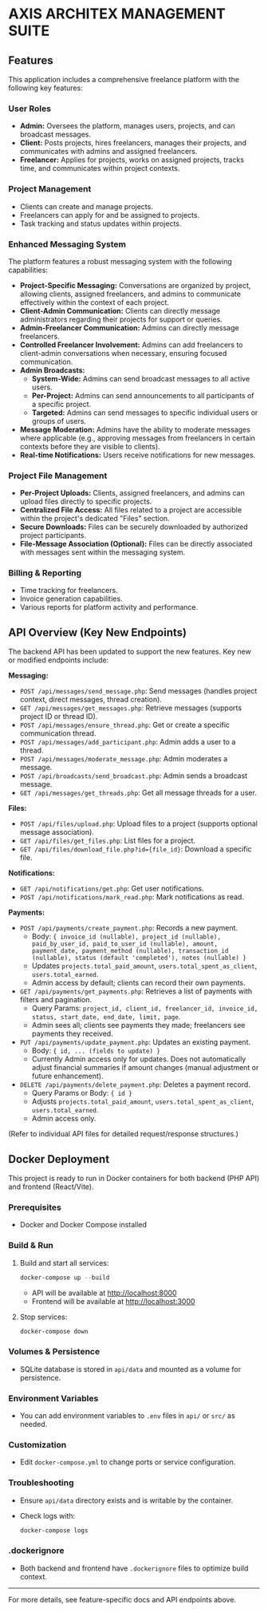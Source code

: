 # AXIS ARCHITEX MANAGEMENT SUITE

## Features

This application includes a comprehensive freelance platform with the following key features:

### User Roles

- **Admin:** Oversees the platform, manages users, projects, and can broadcast messages.
- **Client:** Posts projects, hires freelancers, manages their projects, and communicates with admins and assigned freelancers.
- **Freelancer:** Applies for projects, works on assigned projects, tracks time, and communicates within project contexts.

### Project Management

- Clients can create and manage projects.
- Freelancers can apply for and be assigned to projects.
- Task tracking and status updates within projects.

### Enhanced Messaging System

The platform features a robust messaging system with the following capabilities:

- **Project-Specific Messaging:** Conversations are organized by project, allowing clients, assigned freelancers, and admins to communicate effectively within the context of each project.
- **Client-Admin Communication:** Clients can directly message administrators regarding their projects for support or queries.
- **Admin-Freelancer Communication:** Admins can directly message freelancers.
- **Controlled Freelancer Involvement:** Admins can add freelancers to client-admin conversations when necessary, ensuring focused communication.
- **Admin Broadcasts:**
  - **System-Wide:** Admins can send broadcast messages to all active users.
  - **Per-Project:** Admins can send announcements to all participants of a specific project.
  - **Targeted:** Admins can send messages to specific individual users or groups of users.
- **Message Moderation:** Admins have the ability to moderate messages where applicable (e.g., approving messages from freelancers in certain contexts before they are visible to clients).
- **Real-time Notifications:** Users receive notifications for new messages.

### Project File Management

- **Per-Project Uploads:** Clients, assigned freelancers, and admins can upload files directly to specific projects.
- **Centralized File Access:** All files related to a project are accessible within the project's dedicated "Files" section.
- **Secure Downloads:** Files can be securely downloaded by authorized project participants.
- **File-Message Association (Optional):** Files can be directly associated with messages sent within the messaging system.

### Billing & Reporting

- Time tracking for freelancers.
- Invoice generation capabilities.
- Various reports for platform activity and performance.

## API Overview (Key New Endpoints)

The backend API has been updated to support the new features. Key new or modified endpoints include:

**Messaging:**

- `POST /api/messages/send_message.php`: Send messages (handles project context, direct messages, thread creation).
- `GET /api/messages/get_messages.php`: Retrieve messages (supports project ID or thread ID).
- `POST /api/messages/ensure_thread.php`: Get or create a specific communication thread.
- `POST /api/messages/add_participant.php`: Admin adds a user to a thread.
- `POST /api/messages/moderate_message.php`: Admin moderates a message.
- `POST /api/broadcasts/send_broadcast.php`: Admin sends a broadcast message.
- `GET /api/messages/get_threads.php`: Get all message threads for a user.

**Files:**

- `POST /api/files/upload.php`: Upload files to a project (supports optional message association).
- `GET /api/files/get_files.php`: List files for a project.
- `GET /api/files/download_file.php?id={file_id}`: Download a specific file.

**Notifications:**

- `GET /api/notifications/get.php`: Get user notifications.
- `POST /api/notifications/mark_read.php`: Mark notifications as read.

**Payments:**

- `POST /api/payments/create_payment.php`: Records a new payment.
  - Body: `{ invoice_id (nullable), project_id (nullable), paid_by_user_id, paid_to_user_id (nullable), amount, payment_date, payment_method (nullable), transaction_id (nullable), status (default 'completed'), notes (nullable) }`
  - Updates `projects.total_paid_amount`, `users.total_spent_as_client`, `users.total_earned`.
  - Admin access by default; clients can record their own payments.
- `GET /api/payments/get_payments.php`: Retrieves a list of payments with filters and pagination.
  - Query Params: `project_id, client_id, freelancer_id, invoice_id, status, start_date, end_date, limit, page`.
  - Admin sees all; clients see payments they made; freelancers see payments they received.
- `PUT /api/payments/update_payment.php`: Updates an existing payment.
  - Body: `{ id, ... (fields to update) }`
  - Currently Admin access only for updates. Does not automatically adjust financial summaries if amount changes (manual adjustment or future enhancement).
- `DELETE /api/payments/delete_payment.php`: Deletes a payment record.
  - Query Params or Body: `{ id }`
  - Adjusts `projects.total_paid_amount`, `users.total_spent_as_client`, `users.total_earned`.
  - Admin access only.

(Refer to individual API files for detailed request/response structures.)

## Docker Deployment

This project is ready to run in Docker containers for both backend (PHP API) and frontend (React/Vite).

### Prerequisites

- Docker and Docker Compose installed

### Build & Run

1. Build and start all services:

   ```powershell
   docker-compose up --build
   ```

   - API will be available at <http://localhost:8000>
   - Frontend will be available at <http://localhost:3000>

2. Stop services:

   ```powershell
   docker-compose down
   ```

### Volumes & Persistence

- SQLite database is stored in `api/data` and mounted as a volume for persistence.

### Environment Variables

- You can add environment variables to `.env` files in `api/` or `src/` as needed.

### Customization

- Edit `docker-compose.yml` to change ports or service configuration.

### Troubleshooting

- Ensure `api/data` directory exists and is writable by the container.
- Check logs with:

   ```powershell
   docker-compose logs
   ```

### .dockerignore

- Both backend and frontend have `.dockerignore` files to optimize build context.

---
For more details, see feature-specific docs and API endpoints above.
